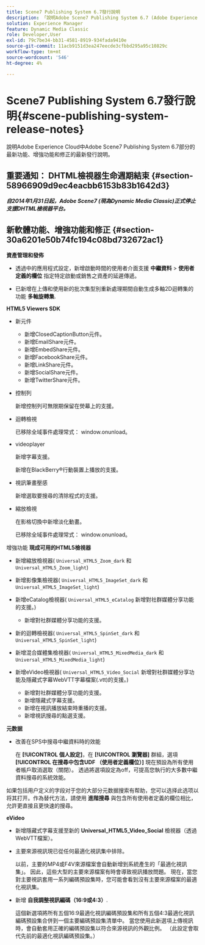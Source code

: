 ```yaml
---
title: Scene7 Publishing System 6.7發行說明
description: 「說明Adobe Scene7 Publishing System 6.7 (Adobe Experience Cloud中Adobe Experience Manager解決方案的一部分)的最新功能、增強功能和修正的最新發行說明。」
solution: Experience Manager
feature: Dynamic Media Classic
role: Developer,User
exl-id: 79c7be34-bb31-4581-8919-934fada9410e
source-git-commit: 11acb9151d3ea247eecde3cfbbd295a95c10829c
workflow-type: tm+mt
source-wordcount: '546'
ht-degree: 4%

---
```


# Scene7 Publishing System 6.7發行說明{#scene-publishing-system-release-notes}

說明Adobe Experience Cloud中Adobe Scene7 Publishing System 6.7部分的最新功能、增強功能和修正的最新發行說明。

## 重要通知： DHTML檢視器生命週期結束 {#section-58966909d9ec4eacbb6153b83b1642d3}

***自2014年1月31日起，Adobe Scene7 (現為Dynamic Media Classic)正式停止支援DHTML檢視器平台。***

## 新軟體功能、增強功能和修正 {#section-30a6201e50b74fc194c08bd732672ac1}

**資產管理和發佈**

* 透過中的應用程式設定，新增啟動時間的使用者介面支援 **中繼資料** > **使用者定義的欄位** 指定特定啟動或銷售之資產的延遲傳遞。

<!--   [More information](http://help.adobe.com/en_US/scene7/using/WS08F62297-36A5-4c35-9D4E-5BE38C41D39C.html). -->

* 已新增在上傳和使用新的批次集型別重新處理期間自動生成多軸2D迴轉集的功能 **多軸旋轉集**.

<!--   [More information](http://help.adobe.com/en_US/scene7/using/WSf6ef983f54a76485-20cc30b112624e7b244-7fff.html). -->

**HTML5 Viewers SDK**

<!-- The *Adobe Scene7 HTML5 Viewers SDK* is available as part of the SDK download from Adobe Developer Connection.

[More information](http://help.adobe.com/en_US/scene7/using/WSd4272150f67705c11b002eec12fcba4dee6-8000.html). -->

* 新元件

   * 新增ClosedCaptionButton元件。
   * 新增EmailShare元件。
   * 新增EmbedShare元件。
   * 新增FacebookShare元件。
   * 新增LinkShare元件。
   * 新增SocialShare元件。
   * 新增TwitterShare元件。

* 控制列

   新增控制列可無限期保留在熒幕上的支援。

* 迴轉檢視

   已移除全域事件處理常式： window.onunload。

* videoplayer

   新增字幕支援。

   新增在BlackBerry®行動裝置上播放的支援。

* 視訊筆畫壓感

   新增選取要搜尋的清除程式的支援。

* 縮放檢視

   在影格切換中新增淡化動畫。

   已移除全域事件處理常式： window.onunload。

增強功能
**現成可用的HTML5檢視器**

* 新增縮放檢視器( `Universal_HTML5_Zoom_dark` 和 `Universal_HTML5_Zoom_light`)
* 新增影像集檢視器( `Universal_HTML5_ImageSet_dark` 和 `Universal_HTML5_ImageSet_light`)
* 新增eCatalog檢視器( `Universal_HTML5_eCatalog` 新增對社群媒體分享功能的支援。)

   * 新增對社群媒體分享功能的支援。

* 新的迴轉檢視器( `Universal_HTML5_SpinSet_dark` 和 `Universal_HTML5_SpinSet_light`)

* 新增混合媒體集檢視器( `Universal_HTML5_MixedMedia_dark` 和 `Universal_HTML5_MixedMedia_light`)
* 新增eVideo檢視器( `Universal_HTML5_Video_Social` 新增對社群媒體分享功能及隱藏式字幕WebVTT字幕檔案(.vtt)的支援。)

   * 新增對社群媒體分享功能的支援。
   * 新增隱藏式字幕支援。
   * 新增在視訊播放結束時重播的支援。
   * 新增視訊搜尋的點選支援。

<!-- [Viewer preset compatibility matrix](http://help.adobe.com/en_US/scene7/using/WS6E593DEA-7D81-4cd6-84B0-85E8BB274176.html).

[Adding captions to eVideo](http://help.adobe.com/en_US/scene7/using/WS98ca2e6790647c06-6f6f53e137b959f094-8000.html). -->
**元数据**

* 改善在SPS中搜尋中繼資料時的效能

   在 **[!UICONTROL 個人設定]**，在 **[!UICONTROL 瀏覽器]** 群組，選項 **[!UICONTROL 在搜尋中包含UDF （使用者定義欄位）]** 現在預設為所有使用者帳戶取消選取（關閉）。 透過將選項設定為off，可提高您執行的大多數中繼資料搜尋的系統效能。

<!--   [Personal Setup](http://help.adobe.com/en_US/scene7/using/WSCAAE9C8A-F172-43a8-B134-6163E7C80218.html). -->

如果包括用户定义的字段对于您的大部分元数据搜索有帮助，您可以选择此选项以将其打开。作為替代方法，請使用 **進階搜尋** 與包含所有使用者定義的欄位相比，允許更直接且更快速的搜尋。

<!--   [Advanced search](http://help.adobe.com/en_US/scene7/using/WS259993e42159a215-1c6a66df1265272619e-7ff5.html). -->

**eVideo**

* 新增隱藏式字幕支援至新的 **Universal_HTML5_Video_Social** 檢視器（透過WebVTT檔案）。

<!--   [Adding captions to eVideo](http://help.stage.adobe.com/en_US/scene7/using/WS98ca2e6790647c06-6f6f53e137b959f094-8000.html). -->

* 主要來源視訊現已從任何最適化視訊集中排除。

   以前，主要的MP4或F4V來源檔案會自動新增到系統產生的「最適化視訊集」。 因此，這些大型的主要來源檔案有時會導致視訊播放問題。 現在，當您對主要視訊套用一系列編碼預設集時，您可能會看到沒有主要來源檔案的最適化視訊集。

* 新增 **自我調整視訊編碼（16:9或4:3）**.

   這個新選項將所有五個16:9最適化視訊編碼預設集和所有五個4:3最適化視訊編碼預設集合併到一個主要編碼預設集清單中。 當您使用此新選項上傳視訊時，會自動套用正確的編碼預設集以符合來源視訊的外觀比例。 （此設定會取代先前的最適化視訊編碼預設集。）

<!--   [More information](http://help.stage.adobe.com/en_US/scene7/using/WSE86ACF2B-BD50-4c48-A1D7-9CD4405B62D0.html). -->
